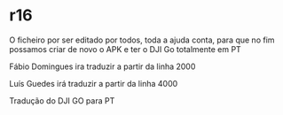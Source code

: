 



# r16
O ficheiro por ser editado por todos, toda a ajuda conta, para que no fim possamos criar de novo o APK e ter o DJI Go totalmente em PT




Fábio Domingues ira traduzir a partir da linha 2000

Luís Guedes irá traduzir a partir da linha 4000

Tradução do DJI GO para PT
